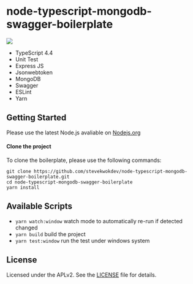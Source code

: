 # node-typescript-mongodb-swagger-boilerplate

![](https://img.shields.io/badge/Typescript-4.4-blue)

- TypeScript 4.4
- Unit Test
- Express JS
- Jsonwebtoken
- MongoDB
- Swagger
- ESLint
- Yarn

## Getting Started

Please use the latest Node.js avaliable on [Nodejs.org](https://nodejs.org/en/)

#### Clone the project

To clone the boilerplate, please use the following commands:

```
git clone https://github.com/stevekwokdev/node-typescript-mongodb-swagger-boilerplate.git
cd node-typescript-mongodb-swagger-boilerplate
yarn install
```

## Available Scripts

- `yarn watch:window` watch mode to automatically re-run if detected changed
- `yarn build` build the project
- `yarn test:window` run the test under windows system

## License

Licensed under the APLv2. See the [LICENSE](https://github.com/stevekwokdev/node-typescript-mongodb-swagger-boilerplate/blob/origin/master/LICENSE) file for details.
